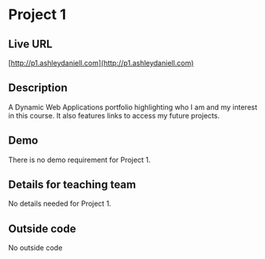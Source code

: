 # Project 1

## Live URL
[http://p1.ashleydaniell.com](http://p1.ashleydaniell.com)

## Description
A Dynamic Web Applications portfolio highlighting who I am and my interest in this course. It also features links to access my future projects. 

## Demo
There is no demo requirement for Project 1. 

## Details for teaching team
No details needed for Project 1. 

## Outside code 
No outside code


